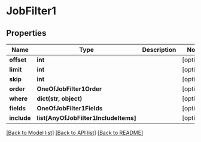# JobFilter1

## Properties
Name | Type | Description | Notes
------------ | ------------- | ------------- | -------------
**offset** | **int** |  | [optional] 
**limit** | **int** |  | [optional] 
**skip** | **int** |  | [optional] 
**order** | **OneOfJobFilter1Order** |  | [optional] 
**where** | **dict(str, object)** |  | [optional] 
**fields** | **OneOfJobFilter1Fields** |  | [optional] 
**include** | **list[AnyOfJobFilter1IncludeItems]** |  | [optional] 

[[Back to Model list]](../README.md#documentation-for-models) [[Back to API list]](../README.md#documentation-for-api-endpoints) [[Back to README]](../README.md)

